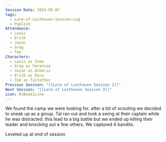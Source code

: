 ```yaml
---
Session Date: 2024-05-07
tags:
  - Lore-of-Losthaven-Session-Log
  - Publish
Attendance:
  - Louis
  - Erich
  - Jason
  - Greg
  - Tom
Characters:
  - Louis as Zuke
  - Greg as Varenian
  - Jason as Almeris
  - Erich as Dara
  - Tom as Taltethoc
Previous Session: "[[Lore of Losthaven Session 1]]"
Next Session: "[[Lore of Losthaven Session 3]]"
icon: RiBook2Line
---
```

We found the camp we were looking for. after a bit of scouting we decided to sneak up as a group. Tal ran out and took a swing at their captain while he was distracted. this lead to a big battle but we ended up killing their leader and knocking out a few others. We captured 4 bandits.


Leveled up at end of session